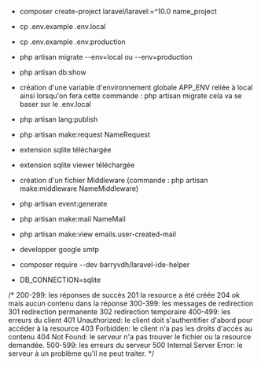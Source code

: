 - composer create-project laravel/laravel:=^10.0 name_project
- cp .env.example .env.local
- cp .env.example .env.production

- php artisan migrate --env=local ou --env=production
- php artisan db:show

- création d'une variable d'environnement globale APP_ENV reliée à local ainsi lorsqu'on fera cette commande :
php artisan migrate cela va se baser sur le .env.local

- php artisan lang:publish

- php artisan make:request NameRequest

- extension sqlite téléchargée
- extension sqlite viewer téléchargée
- création d'un fichier Middleware (commande : php artisan make:middleware NameMiddleware)

- php artisan event:generate
- php artisan make:mail NameMail
- php artisan make:view emails.user-created-mail

- developper google smtp

- composer require --dev barryvdh/laravel-ide-helper

- DB_CONNECTION=sqlite

/*
200-299: les réponses de succès
201 la resource a été créée
204 ok mais aucun contenu dans la réponse
300-399: les messages de redirection
301 redirection permanente
302 redirection temporaire
400-499: les erreurs du client
401 Unauthorized: le client doit s'authentifier d'abord pour accéder à la resource
403 Forbidden: le client n'a pas les droits d'accès au contenu
404 Not Found: le serveur n'a pas trouver le fichier ou la resource demandée.
500-599: les erreurs du serveur
500 Internal Server Error: le serveur à un problème qu'il ne peut traiter.
*/